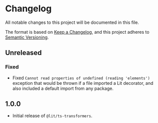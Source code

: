 # Changelog

All notable changes to this project will be documented in this file.

The format is based on [Keep a Changelog](https://keepachangelog.com/en/1.0.0/),
and this project adheres to [Semantic Versioning](https://semver.org/spec/v2.0.0.html).

## Unreleased

### Fixed

- Fixed `Cannot read properties of undefined (reading 'elements')` exception
  that would be thrown if a file imported a Lit decorator, and also included a
  default import from any package.

## 1.0.0

- Initial release of `@lit/ts-transformers`.
